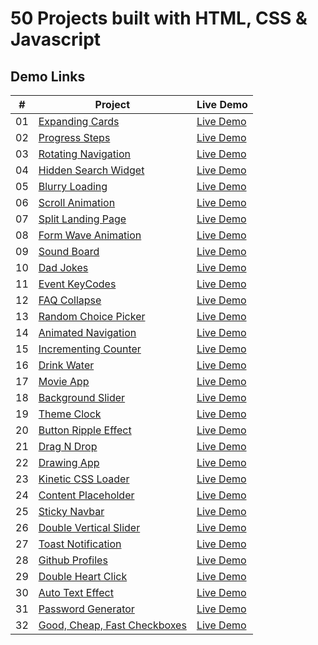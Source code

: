# 50 Projects built with HTML, CSS & Javascript

## Demo Links

| #   | Project                                                                                                                        | Live Demo                                                                                                 |
| --- | ------------------------------------------------------------------------------------------------------------------------------ | --------------------------------------------------------------------------------------------------------- |
| 01  | [Expanding Cards](https://github.com/aykutulis/50-projects-html-css-js/tree/master/01-expanding-cards)                         | [Live Demo](https://aykutulis.github.io/50-projects-html-css-js/01-expanding-cards/index.html)            |
| 02  | [Progress Steps](https://github.com/aykutulis/50-projects-html-css-js/tree/master/02-progress-steps)                           | [Live Demo](https://aykutulis.github.io/50-projects-html-css-js/02-progress-steps/index.html)             |
| 03  | [Rotating Navigation](https://github.com/aykutulis/50-projects-html-css-js/tree/master/03-rotating-navigation)                 | [Live Demo](https://aykutulis.github.io/50-projects-html-css-js/03-rotating-navigation/index.html)        |
| 04  | [Hidden Search Widget](https://github.com/aykutulis/50-projects-html-css-js/tree/master/04-hidden-search-widget)               | [Live Demo](https://aykutulis.github.io/50-projects-html-css-js/04-hidden-search-widget/index.html)       |
| 05  | [Blurry Loading](https://github.com/aykutulis/50-projects-html-css-js/tree/master/05-blurry-loading)                           | [Live Demo](https://aykutulis.github.io/50-projects-html-css-js/05-blurry-loading/index.html)             |
| 06  | [Scroll Animation](https://github.com/aykutulis/50-projects-html-css-js/tree/master/06-scroll-animation)                       | [Live Demo](https://aykutulis.github.io/50-projects-html-css-js/06-scroll-animation/index.html)           |
| 07  | [Split Landing Page](https://github.com/aykutulis/50-projects-html-css-js/tree/master/07-split-landing-page)                   | [Live Demo](https://aykutulis.github.io/50-projects-html-css-js/07-split-landing-page/index.html)         |
| 08  | [Form Wave Animation](https://github.com/aykutulis/50-projects-html-css-js/tree/master/08-form-wave-animation)                 | [Live Demo](https://aykutulis.github.io/50-projects-html-css-js/08-form-wave-animation/index.html)        |
| 09  | [Sound Board](https://github.com/aykutulis/50-projects-html-css-js/tree/master/09-sound-board)                                 | [Live Demo](https://aykutulis.github.io/50-projects-html-css-js/09-sound-board/index.html)                |
| 10  | [Dad Jokes](https://github.com/aykutulis/50-projects-html-css-js/tree/master/10-dad-jokes)                                     | [Live Demo](https://aykutulis.github.io/50-projects-html-css-js/10-dad-jokes/index.html)                  |
| 11  | [Event KeyCodes](https://github.com/aykutulis/50-projects-html-css-js/tree/master/11-event-key-codes)                          | [Live Demo](https://aykutulis.github.io/50-projects-html-css-js/11-event-key-codes/index.html)            |
| 12  | [FAQ Collapse](https://github.com/aykutulis/50-projects-html-css-js/tree/master/12-faq-collapse)                               | [Live Demo](https://aykutulis.github.io/50-projects-html-css-js/12-faq-collapse/index.html)               |
| 13  | [Random Choice Picker](https://github.com/aykutulis/50-projects-html-css-js/tree/master/13-random-choice-picker)               | [Live Demo](https://aykutulis.github.io/50-projects-html-css-js/13-random-choice-picker/index.html)       |
| 14  | [Animated Navigation](https://github.com/aykutulis/50-projects-html-css-js/tree/master/14-animated-navigation)                 | [Live Demo](https://aykutulis.github.io/50-projects-html-css-js/14-animated-navigation/index.html)        |
| 15  | [Incrementing Counter](https://github.com/aykutulis/50-projects-html-css-js/tree/master/15-incrementing-counter)               | [Live Demo](https://aykutulis.github.io/50-projects-html-css-js/15-incrementing-counter/index.html)       |
| 16  | [Drink Water](https://github.com/aykutulis/50-projects-html-css-js/tree/master/16-drink-water)                                 | [Live Demo](https://aykutulis.github.io/50-projects-html-css-js/16-drink-water/index.html)                |
| 17  | [Movie App](https://github.com/aykutulis/50-projects-html-css-js/tree/master/17-movie-app)                                     | [Live Demo](https://aykutulis.github.io/50-projects-html-css-js/17-movie-app/index.html)                  |
| 18  | [Background Slider](https://github.com/aykutulis/50-projects-html-css-js/tree/master/18-background-slider)                     | [Live Demo](https://aykutulis.github.io/50-projects-html-css-js/18-background-slider/index.html)          |
| 19  | [Theme Clock](https://github.com/aykutulis/50-projects-html-css-js/tree/master/19-theme-clock)                                 | [Live Demo](https://aykutulis.github.io/50-projects-html-css-js/19-theme-clock/index.html)                |
| 20  | [Button Ripple Effect](https://github.com/aykutulis/50-projects-html-css-js/tree/master/20-button-ripple-effect)               | [Live Demo](https://aykutulis.github.io/50-projects-html-css-js/20-button-ripple-effect/index.html)       |
| 21  | [Drag N Drop](https://github.com/aykutulis/50-projects-html-css-js/tree/master/21-drag-n-drop)                                 | [Live Demo](https://aykutulis.github.io/50-projects-html-css-js/21-drag-n-drop/index.html)                |
| 22  | [Drawing App](https://github.com/aykutulis/50-projects-html-css-js/tree/master/22-drawing-app)                                 | [Live Demo](https://aykutulis.github.io/50-projects-html-css-js/22-drawing-app/index.html)                |
| 23  | [Kinetic CSS Loader](https://github.com/aykutulis/50-projects-html-css-js/tree/master/23-kinetic-css-loader)                   | [Live Demo](https://aykutulis.github.io/50-projects-html-css-js/23-kinetic-css-loader/index.html)         |
| 24  | [Content Placeholder](https://github.com/aykutulis/50-projects-html-css-js/tree/master/24-content-placeholder)                 | [Live Demo](https://aykutulis.github.io/50-projects-html-css-js/24-content-placeholder/index.html)        |
| 25  | [Sticky Navbar](https://github.com/aykutulis/50-projects-html-css-js/tree/master/25-sticky-navbar)                             | [Live Demo](https://aykutulis.github.io/50-projects-html-css-js/25-sticky-navbar/index.html)              |
| 26  | [Double Vertical Slider](https://github.com/aykutulis/50-projects-html-css-js/tree/master/26-double-vertical-slider)           | [Live Demo](https://aykutulis.github.io/50-projects-html-css-js/26-double-vertical-slider/index.html)     |
| 27  | [Toast Notification](https://github.com/aykutulis/50-projects-html-css-js/tree/master/27-toast-notification)                   | [Live Demo](https://aykutulis.github.io/50-projects-html-css-js/27-toast-notification/index.html)         |
| 28  | [Github Profiles](https://github.com/aykutulis/50-projects-html-css-js/tree/master/28-github-profiles)                         | [Live Demo](https://aykutulis.github.io/50-projects-html-css-js/28-github-profiles/index.html)            |
| 29  | [Double Heart Click](https://github.com/aykutulis/50-projects-html-css-js/tree/master/29-double-heart-click)                   | [Live Demo](https://aykutulis.github.io/50-projects-html-css-js/29-double-heart-click/index.html)         |
| 30  | [Auto Text Effect](https://github.com/aykutulis/50-projects-html-css-js/tree/master/30-auto-text-effect)                       | [Live Demo](https://aykutulis.github.io/50-projects-html-css-js/30-auto-text-effect/index.html)           |
| 31  | [Password Generator](https://github.com/aykutulis/50-projects-html-css-js/tree/master/31-password-generator)                   | [Live Demo](https://aykutulis.github.io/50-projects-html-css-js/31-password-generator/index.html)         |
| 32  | [Good, Cheap, Fast Checkboxes](https://github.com/aykutulis/50-projects-html-css-js/tree/master/32-good-cheap-fast-checkboxes) | [Live Demo](https://aykutulis.github.io/50-projects-html-css-js/32-good-cheap-fast-checkboxes/index.html) |
